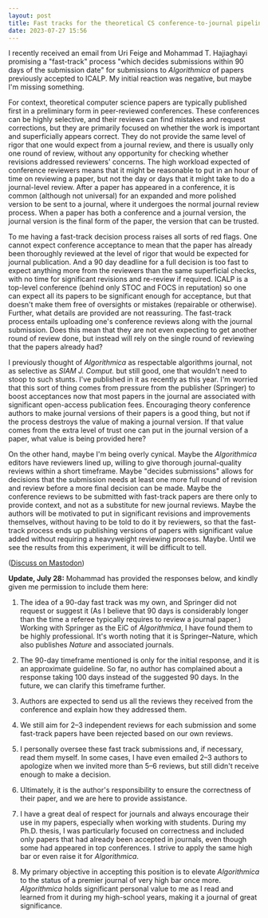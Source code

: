 ```yaml
---
layout: post
title: Fast tracks for the theoretical CS conference-to-journal pipeline?
date: 2023-07-27 15:56
---
```

I recently received an email from Uri Feige and Mohammad T. Hajiaghayi promising a "fast-track" process "which decides submissions within 90 days of the submission date" for submissions to _Algorithmica_ of papers previously accepted to ICALP. My initial reaction was negative, but maybe I'm missing something.

For context, theoretical computer science papers are typically published first in a preliminary form in peer-reviewed conferences. These conferences can be highly selective, and their reviews can find mistakes and request corrections, but they are primarily focused on whether the work is important and superficially appears correct. They do not provide the same level of rigor that one would expect from a journal review, and there is usually only one round of review, without any opportunity for checking whether revisions addressed reviewers' concerns. The high workload expected of conference reviewers means that it might be reasonable to put in an hour of time on reviewing a paper, but not the day or days that it might take to do a journal-level review. After a paper has appeared in a conference, it is common (although not universal) for an expanded and more polished version to be sent to a journal, where it undergoes the normal journal review process. When a paper has both a conference and a journal version, the journal version is the final form of the paper, the version that can be trusted.

To me having a fast-track decision process raises all sorts of red flags. One cannot expect conference acceptance to mean that the paper has already been thoroughly reviewed at the level of rigor that would be expected for journal publication. And a 90 day deadline for a full decision is too fast to expect anything more from the reviewers than the same superficial checks, with no time for significant revisions and re-review if required. ICALP is a top-level conference (behind only STOC and FOCS in reputation) so one can expect all its papers to be significant enough for acceptance, but that doesn't make them free of oversights or mistakes (repairable or otherwise). Further, what details are provided are not reassuring. The fast-track process entails uploading one's conference reviews along with the journal submission. Does this mean that they are not even expecting to get another round of review done, but instead will rely on the single round of reviewing that the papers already had?

I previously thought of _Algorithmica_ as respectable algorithms journal, not as selective as _SIAM J. Comput._ but still good, one that wouldn't need to stoop to such stunts. I've published in it as recently as this year. I'm worried that this sort of thing comes from pressure from the publisher (Springer) to boost acceptances now that most papers in the journal are associated with significant open-access publication fees.  Encouraging theory conference authors to make journal versions of their papers is a good thing, but not if the process destroys the value of making a journal version. If that value comes from the extra level of trust one can put in the journal version of a paper, what value is being provided here?

On the other hand, maybe I'm being overly cynical. Maybe the _Algorithmica_ editors have reviewers lined up, willing to give thorough journal-quality reviews within a short timeframe. Maybe "decides submissions" allows for decisions that the submission needs at least one more full round of revision and review before a more final decision can be made. Maybe the conference reviews to be submitted with fast-track papers are there only to provide context, and not as a substitute for new journal reviews. Maybe the authors will be motivated to put in significant revisions and improvements themselves, without having to be told to do it by reviewers, so that the fast-track process ends up publishing versions of papers with significant value added without requiring a heavyweight reviewing process. Maybe. Until we see the results from this experiment, it will be difficult to tell.

([Discuss on Mastodon](https://mathstodon.xyz/@11011110/110788655989089519))

**Update, July 28:** Mohammad has provided the responses below, and kindly given me permission to include them here:

1. The idea of a 90-day fast track was my own, and Springer did not request or suggest it (As I believe that 90 days is considerably longer than the time a referee typically requires to review a journal paper.) Working with Springer as the EiC of _Algorithmica_, I have found them to be highly professional. It's worth noting that it is Springer–Nature, which also publishes _Nature_ and associated journals.

2. The 90-day timeframe mentioned is only for the initial response, and it is an approximate guideline. So far, no author has complained about a response taking 100 days instead of the suggested 90 days. In the future, we can clarify this timeframe further.

3. Authors are expected to send us all the reviews they received from the conference and explain how they addressed them.

4. We still aim for 2–3 independent reviews for each submission and some fast-track papers have been rejected based on our own reviews.

5. I personally oversee these fast track submissions and, if necessary, read them myself. In some cases, I have even emailed 2–3 authors to apologize when we invited more than 5–6 reviews, but still didn't receive enough to make a decision.

6. Ultimately, it is the author's responsibility to ensure the correctness of their paper, and we are here to provide assistance.

7. I have a great deal of respect for journals and always encourage their use in my papers, especially when working with students. During my Ph.D. thesis, I was particularly focused on correctness and included only papers that had already been accepted in journals, even though some had appeared in top conferences. I strive to apply the same high bar or even raise it for _Algorithmica_.

8. My primary objective in accepting this position is to elevate _Algorithmica_ to the status of a premier journal of very high bar once more. _Algorithmica_ holds significant personal value to me as I read and learned from it during my high-school years, making it a journal of great significance.